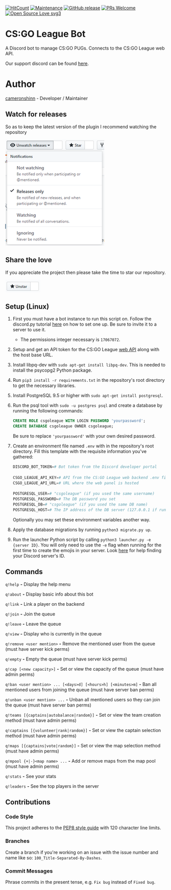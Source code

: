 [![HitCount](http://hits.dwyl.io/csgo-league/csgo-league-bot.svg)](http://hits.dwyl.io/csgo-league/csgo-league-bot)
[![Maintenance](https://img.shields.io/badge/Maintained%3F-yes-green.svg)](https://github.com/csgo-league/csgo-league-bot/graphs/commit-activity)
[![GitHub release](https://img.shields.io/github/release/csgo-league/csgo-league-bot.svg)](https://github.com/csgo-league/csgo-league-bot/releases/)
[![PRs Welcome](https://img.shields.io/badge/PRs-welcome-brightgreen.svg?style=flat-square)](http://makeapullrequest.com)
[![Open Source Love svg3](https://badges.frapsoft.com/os/v3/open-source.svg?v=103)](https://github.com/csgo-league)

# CS:GO League Bot
A Discord bot to manage CS:GO PUGs. Connects to the CS:GO League web API.

Our support discord can be found [here](https://discord.gg/b5MhANU).

# Author
[cameronshinn](https://github.com/cameronshinn) - Developer / Maintainer

## Watch for releases

So as to keep the latest version of the plugin I recommend watching the repository

![Watch releases](https://github.com/b3none/gdprconsent/raw/development/.github/README_ASSETS/watch_releases.png)

## Share the love

If you appreciate the project then please take the time to star our repository.

![Star us](https://github.com/b3none/gdprconsent/raw/development/.github/README_ASSETS/star_us.png)

## Setup (Linux)
1. First you must have a bot instance to run this script on. Follow the discord.py tutorial [here](https://discordpy.readthedocs.io/en/latest/discord.html) on how to set one up. Be sure to invite it to a server to use it.

   * The permissions integer necessary is `17067072`.

2. Setup and get an API token for the CS:GO League [web API](https://github.com/csgo-league/csgo-league-web) along with the host base URL.

3. Install libpq-dev with `sudo apt-get install libpq-dev`. This is needed to install the psycopg2 Python package.

4. Run `pip3 install -r requirements.txt` in the repository's root directory to get the necessary libraries.

5. Install PostgreSQL 9.5 or higher with `sudo apt-get install postgresql`.

6. Run the psql tool with `sudo -u postgres psql` and create a database by running the following commands:

    ```sql
    CREATE ROLE csgoleague WITH LOGIN PASSWORD 'yourpassword';
    CREATE DATABASE csgoleague OWNER csgoleague;
    ```

    Be sure to replace `'yourpassword'` with your own desired password.

7. Create an environment file named `.env` with in the repository's root directory. Fill this template with the requisite information you've gathered:

    ```py
    DISCORD_BOT_TOKEN=# Bot token from the Discord developer portal

    CSGO_LEAGUE_API_KEY=# API from the CS:GO League web backend .env file
    CSGO_LEAGUE_API_URL=# URL where the web panel is hosted

    POSTGRESQL_USER=# "csgoleague" (if you used the same username)
    POSTGRESQL_PASSWORD=# The DB password you set
    POSTGRESQL_DB=# "csgoleague" (if you used the same DB name)
    POSTGRESQL_HOST=# The IP address of the DB server (127.0.0.1 if running on the same system as the bot)
    ```

    Optionally you may set these environment variables another way.

8. Apply the database migrations by running `python3 migrate.py up`.

9. Run the launcher Python script by calling `python3 launcher.py -e {server ID}`. You will only need to use the `-e` flag when running for the first time to create the emojis in your server. Look [here](https://support.discord.com/hc/en-us/articles/206346498-Where-can-I-find-my-User-Server-Message-ID-#) for help finding your Discord server's ID.

## Commands
`q!help` **-** Display the help menu<br>

`q!about` **-** Display basic info about this bot<br>

`q!link` **-** Link a player on the backend<br>

`q!join` **-** Join the queue<br>

`q!leave` **-** Leave the queue<br>

`q!view` **-** Display who is currently in the queue<br>

`q!remove <user mention>` **-** Remove the mentioned user from the queue (must have server kick perms)<br>

`q!empty` **-** Empty the queue (must have server kick perms)<br>

`q!cap [<new capacity>]` **-** Set or view the capacity of the queue (must have admin perms)<br>

`q!ban <user mention> ... [<days>d] [<hours>h] [<minutes>m]` **-** Ban all mentioned users from joining the queue (must have server ban perms)<br>

`q!unban <user mention> ...` **-** Unban all mentioned users so they can join the queue (must have server ban perms)<br>

`q!teams [{captains|autobalance|random}]` **-** Set or view the team creation method (must have admin perms)<br>

`q!captains [{volunteer|rank|random}]` **-** Set or view the captain selection method (must have admin perms)<br>

`q!maps [{captains|vote|random}]` **-** Set or view the map selection method (must have admin perms)<br>

`q!mpool {+|-}<map name> ...` **-** Add or remove maps from the map pool (must have admin perms)<br>

`q!stats` **-** See your stats<br>

`q!leaders` **-** See the top players in the server<br>

## Contributions

### Code Style
This project adheres to the [PEP8 style guide](https://www.python.org/dev/peps/pep-0008/) with 120 character line limits.

### Branches
Create a branch if you're working on an issue with the issue number and name like so: `100_Title-Separated-By-Dashes`.

### Commit Messages
Phrase commits in the present tense, e.g. `Fix bug` instead of `Fixed bug`.
